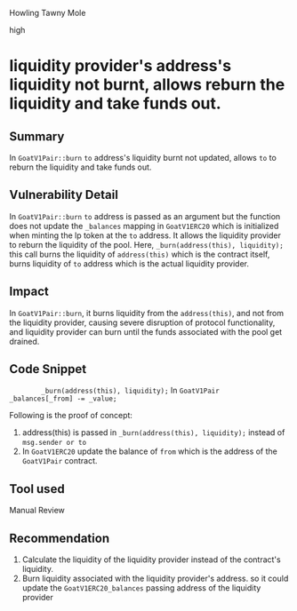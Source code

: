 Howling Tawny Mole

high

# liquidity provider's address's liquidity not burnt, allows reburn the liquidity and take funds out.

## Summary

 In `GoatV1Pair::burn` `to` address's liquidity burnt not updated, allows `to` to reburn the liquidity and take funds out.

## Vulnerability Detail

In `GoatV1Pair::burn` `to` address is passed as an argument but the function does not update the `_balances` mapping in `GoatV1ERC20` which is initialized when minting the lp token at the `to` address. It allows the liquidity provider to reburn the liquidity of the pool. Here, `_burn(address(this), liquidity);` this call burns the liquidity of `address(this)` which is the contract itself, burns liquidity of `to` address which is the actual liquidity provider.

## Impact

In `GoatV1Pair::burn`, it burns liquidity from the `address(this)`, and not from the liquidity provider, causing severe disruption of protocol functionality, and liquidity provider can burn until the funds associated with the pool get drained.

## Code Snippet

`        _burn(address(this), liquidity);` In `GoatV1Pair`
`       _balances[_from] -= _value;`

Following is the proof of concept:
1. address(this) is passed in `_burn(address(this), liquidity);` instead of `msg.sender or to`
2. In `GoatV1ERC20` update the balance of `from` which is the address of the `GoatV1Pair` contract.

## Tool used

Manual Review

## Recommendation

1. Calculate the liquidity of the liquidity provider instead of the contract's liquidity.
2. Burn liquidity associated with the liquidity provider's address. so it could update the `GoatV1ERC20_balances` passing address of the liquidity provider

